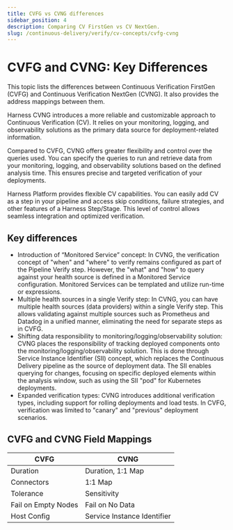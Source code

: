 ```yaml
---
title: CVFG vs CVNG differences
sidebar_position: 4
description: Comparing CV FirstGen vs CV NextGen. 
slug: /continuous-delivery/verify/cv-concepts/cvfg-cvng
---
```


# CVFG and CVNG: Key Differences

This topic lists the differences between Continuous Verification FirstGen (CVFG) and Continuous Verification NextGen (CVNG). It also provides the address mappings between them.

Harness CVNG introduces a more reliable and customizable approach to Continuous Verification (CV). It relies on your monitoring, logging, and observability solutions as the primary data source for deployment-related information.

Compared to CVFG, CVNG offers greater flexibility and control over the queries used. You can specify the queries to run and retrieve data from your monitoring, logging, and observability solutions based on the defined analysis time. This ensures precise and targeted verification of your deployments.

Harness Platform provides flexible CV capabilities. You can easily add CV as a step in your pipeline and access skip conditions, failure strategies, and other features of a Harness Step/Stage. This level of control allows seamless integration and optimized verification.

## Key differences

* Introduction of “Monitored Service” concept: In CVNG, the verification concept of "when" and "where" to verify remains configured as part of the Pipeline Verify step. However, the "what" and "how" to query against your health source is defined in a Monitored Service configuration. Monitored Services can be templated and utilize run-time or expressions.
* Multiple health sources in a single Verify step: In CVNG, you can have multiple health sources (data providers) within a single Verify step. This allows validating against multiple sources such as Prometheus and Datadog in a unified manner, eliminating the need for separate steps as in CVFG.
* Shifting data responsibility to monitoring/logging/observability solution: CVNG places the responsibility of tracking deployed components onto the monitoring/logging/observability solution. This is done through Service Instance Identifier (SII) concept, which replaces the Continuous Delivery pipeline as the source of deployment data. The SII enables querying for changes, focusing on specific deployed elements within the analysis window, such as using the SII "pod" for Kubernetes deployments.
* Expanded verification types: CVNG introduces additional verification types, including support for rolling deployments and load tests. In CVFG, verification was limited to "canary" and "previous" deployment scenarios.

## CVFG and CVNG Field Mappings

| **CVFG**            | **CVNG**                    |
|---------------------|-----------------------------|
| Duration            | Duration, 1:1 Map           |
| Connectors          | 1:1 Map                     |
| Tolerance           | Sensitivity                 |
| Fail on Empty Nodes | Fail on No Data             |
| Host Config         | Service Instance Identifier |


